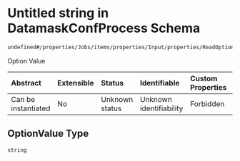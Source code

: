 # Untitled string in DatamaskConfProcess Schema

```txt
undefined#/properties/Jobs/items/properties/Input/properties/ReadOptions/items/properties/OptionValue
```

Option Value

| Abstract            | Extensible | Status         | Identifiable            | Custom Properties | Additional Properties | Access Restrictions | Defined In                                                                |
| :------------------ | :--------- | :------------- | :---------------------- | :---------------- | :-------------------- | :------------------ | :------------------------------------------------------------------------ |
| Can be instantiated | No         | Unknown status | Unknown identifiability | Forbidden         | Allowed               | none                | [datamask.schema.json\*](out/datamask.schema.json "open original schema") |

## OptionValue Type

`string`
